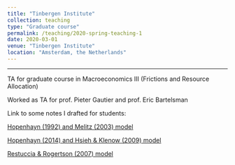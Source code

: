 ```yaml
---
title: "Tinbergen Institute"
collection: teaching
type: "Graduate course"
permalink: /teaching/2020-spring-teaching-1
date: 2020-03-01
venue: "Tinbergen Institute"
location: "Amsterdam, the Netherlands"
---
```


---

TA for graduate course in Macroeconomics III (Frictions and Resource Allocation)

Worked as TA for prof. Pieter Gautier and prof. Eric Bartelsman

Link to some notes I drafted for students:

[Hopenhayn (1992) and Melitz (2003) model](https://zmale.github.io/alessandrozonamattioli.github.io/files/Ancillary_Notes_on_Lecture_March31.pdf)

[Hopenhayn (2014) and Hsieh & Klenow (2009) model](https://zmale.github.io/alessandrozonamattioli.github.io/files/Ancillary_Notes_on_Lecture_April7.pdf)


[Restuccia & Rogertson (2007) model](https://zmale.github.io/alessandrozonamattioli.github.io/files/Ancillary_Notes_on_Lecture_April7_RR.pdf)

